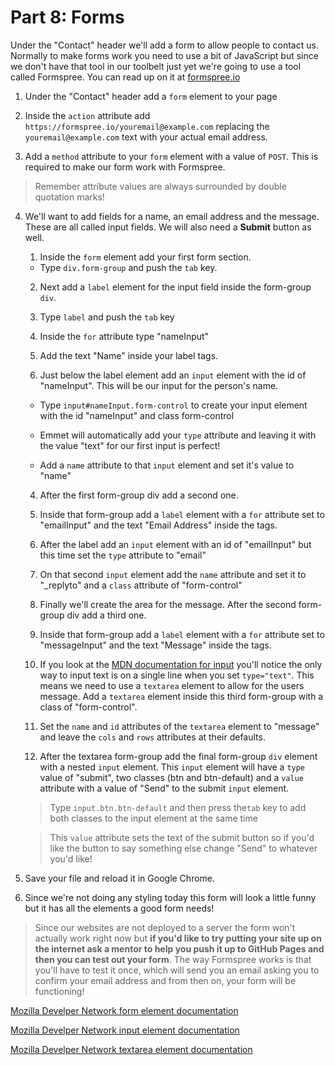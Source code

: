 # Part 8: Forms

Under the "Contact" header we'll add a form to allow people to contact us. Normally to make forms work you need to use a bit of JavaScript but since we don't have that tool in our toolbelt just yet we're going to use a tool called Formspree. You can read up on it at [formspree.io](https://formspree.io/)

1. Under the "Contact" header add a `form` element to your page

2. Inside the `action` attribute add `https://formspree.io/youremail@example.com` replacing the `youremail@example.com` text with your actual email address.

3. Add a `method` attribute to your `form` element with a value of `POST`. This is required to make our form work with Formspree.
>Remember attribute values are always surrounded by double quotation marks!

4. We'll want to add fields for a name, an email address and the message.  These are all called input fields.  We will also need a **Submit** button as well.
    
    1. Inside the `form` element add your first form  section.
     * Type `div.form-group` and push the `tab` key.
     
    2. Next add a `label` element for the input field inside the form-group `div`.
    
     1. Type `label`  and push the `tab` key
    
     2. Inside the `for` attribute type "nameInput"
     
     3. Add the text "Name" inside your label tags.
    
    3. Just below the label element add an `input` element with the id of "nameInput".  This will be our input for the person's name.   
     * Type `input#nameInput.form-control` to create your input element with the id "nameInput" and class form-control
     
     * Emmet will automatically add your `type` attribute and leaving it with the value "text" for our first input is perfect!
    
     * Add a `name` attribute to that `input` element and set it's value to "name"
    4. After the first form-group div add a second one.
    
    5. Inside that form-group add a `label` element with a `for` attribute set to "emailInput" and the text "Email Address" inside the tags.
    
    6. After the label add an `input` element with an id of "emailInput" but this time set the `type` attribute to "email"
    
    7. On that second `input` element add the `name` attribute and set it to "_replyto" and a `class` attribute of "form-control"
    
    8. Finally we'll create the area for the message. After the second form-group div add a third one.
    
    9. Inside that form-group add a `label` element with a `for` attribute set to "messageInput" and the text "Message" inside the tags.
    
    10. If you look at the [MDN documentation for input](https://developer.mozilla.org/en-US/docs/Web/HTML/Element/input) you'll notice the only way to input text is on a single line when you set `type="text"`.  This means we need to use a `textarea` element to allow for the users message.  Add a `textarea` element inside this third form-group with a class of "form-control".
    
    6. Set the `name` and `id` attributes of the `textarea` element to "message" and leave the `cols` and `rows` attributes at their defaults.
    
    7. After the textarea form-group add the final form-group `div` element with a nested `input` element.  This `input` element will have a `type` value of "submit", two classes (btn and btn-default) and a `value` attribute with a value of "Send" to the submit `input` element. 
    > Type `input.btn.btn-default` and then press the`tab` key to add both classes to the input element at the same time
    
    > This `value` attribute sets the text of the submit button so if you'd like the button to say something else change "Send" to whatever you'd like!

2. Save your file and reload it in Google Chrome.

3. Since we're not doing any styling today this form will look a little funny but it has all the elements a good form needs!  
>Since our websites are not deployed to a server the form won't actually work right now but **if you'd like to try putting your site up on the internet ask a mentor to help you push it up to GitHub Pages and then you can test out your form**.  The way Formspree works is that you'll have to test it once, which will send you an email asking you to confirm your email address and from then on, your form will be functioning!

[Mozilla Develper Network form element documentation](https://developer.mozilla.org/en-US/docs/Web/HTML/Element/form)

[Mozilla Develper Network input element documentation](https://developer.mozilla.org/en-US/docs/Web/HTML/Element/input)

[Mozilla Develper Network textarea element documentation](https://developer.mozilla.org/en-US/docs/Web/HTML/Element/textarea)